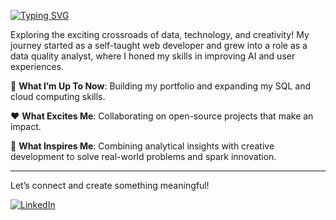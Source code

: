 [![Typing SVG](https://readme-typing-svg.demolab.com?font=Fira+Code&weight=500&size=26&duration=3000&pause=500&vCenter=true&width=435&lines=DATA+SCIENTIST;CREATIVE+CODER;ACCESSIBILITY+ADVOCATE;OPEN+SOURCE+ENTHUSIAST;QUALITY+ASSURANCE+ANALYST)](https://git.io/typing-svg)

Exploring the exciting crossroads of data, technology, and creativity! My journey started as a self-taught web developer and grew into a role as a data quality analyst, where I honed my skills in improving AI and user experiences.

:tada: **What I’m Up To Now**: Building my portfolio and expanding my SQL and cloud computing skills.

:hearts: **What Excites Me**: Collaborating on open-source projects that make an impact.

:high_brightness: **What Inspires Me**: Combining analytical insights with creative development to solve real-world problems and spark innovation.

---

Let’s connect and create something meaningful!

[![LinkedIn](https://img.shields.io/badge/linkedin-%230077B5.svg?style=for-the-badge&logo=linkedin&logoColor=white)](https://www.linkedin.com/in/aortiz-dev/)
